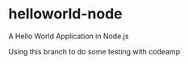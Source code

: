 # helloworld-node
A Hello World Application in Node.js


Using this branch to do some testing with codeamp
